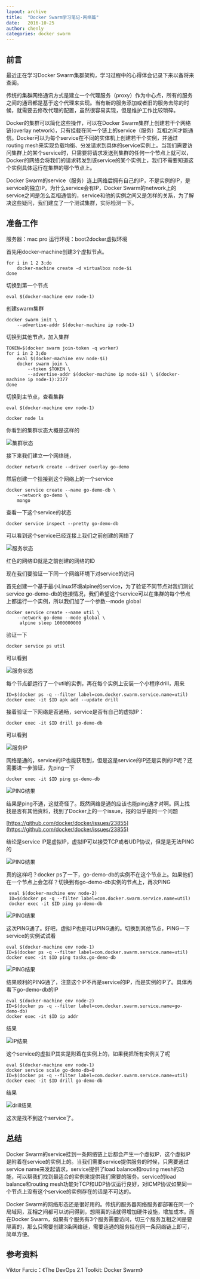 ```yaml
---
layout: archive
title:  "Docker Swarm学习笔记-网络篇"
date:   2016-10-25
author: chenly
categories: docker swarm 
---
```


## 前言 ##

最近正在学习Docker Swarm集群架构，学习过程中的心得体会记录下来以备将来查阅。

传统的集群网络通讯方式是建立一个代理服务（proxy）作为中心点，所有的服务之间的通讯都是基于这个代理来实现。当有新的服务添加或者旧的服务去除的时候，就需要去修改代理的配置，虽然很容易实现，但是维护工作比较琐碎。

Docker的集群可以简化这些操作，可以在Docker Swarm集群上创建若干个网络链(overlay network)，只有挂载在同一个链上的service（服务）互相之间才能通信。Docker可以为每个service在不同的实体机上创建若干个实例，并通过routing mesh来实现负载均衡、分发请求到具体的service实例上。当我们需要访问集群上的某个service时，只需要将请求发送到集群的任何一个节点上就可以，Docker的网络会将我们的请求转发到该service的某个实例上，我们不需要知道这个实例具体运行在集群的哪个节点上。

Docker Swarm的service（服务）连上网络后拥有自己的IP，不是实例的IP，是service的独立IP。为什么service会有IP，Docker Swarm的network上的service之间是怎么互相通信的，service和他的实例之间又是怎样的关系，为了解决这些疑问，我们建立了一个测试集群，实际检测一下。

## 准备工作 ##

服务器：mac pro
运行环境：boot2docker虚拟环境

首先用docker-machine创建3个虚拟节点。

	for i in 1 2 3;do		docker-machine create -d virtualbox node-$i	done

切换到第一个节点

	eval $(docker-machine env node-1)

创建swarm集群

	docker swarm init \		--advertise-addr $(docker-machine ip node-1)
		
切换到其他节点，加入集群

	TOKEN=$(docker swarm join-token -q worker) 
	for i in 2 3;do		eval $(docker-machine env node-$i)		docker swarm join \			--token $TOKEN \			--advertise-addr $(docker-machine ip node-$i) \ $(docker-machine ip node-1):2377	done
	
切换到主节点，查看集群
	
	eval $(docker-machine env node-1)
	
	docker node ls
	
你看到的集群状态大概是这样的

![集群状态](../images/chenly/ss-1.png)

接下来我们建立一个网络链，

	docker network create --driver overlay go-demo
	
然后创建一个挂接到这个网络上的一个service

	docker service create --name go-demo-db \
	 	--network go-demo \		mongo查看一下这个service的状态

	docker service inspect --pretty go-demo-db
	
可以看到这个service已经连接上我们之前创建的网络了

![服务状态](../images/chenly/ss-2.png)

红色的网络ID就是之前创建的网络的ID

现在我们要验证一下同一个网络环境下对service的访问

首先创建一个基于最小Linux环境alpine的service，为了验证不同节点对我们测试service go-demo-db的连接情况，我们希望这个service可以在集群的每个节点上都运行一个实例，所以我们加了一个参数--mode global

	docker service create --name util \
	 	--network go-demo --mode global \
	 	 alpine sleep 1000000000
	 	 
验证一下
	
	docker service ps util

可以看到

![服务状态](../images/chenly/ss-3.png)

每个节点都运行了一个util的实例，再在每个实例上安装一个小程序drill，用来

	ID=$(docker ps -q --filter label=com.docker.swarm.service.name=util)
	docker exec -it $ID apk add --update drill
	
接着验证一下网络是否通畅，service是否有自己的虚拟IP：

	docker exec -it $ID drill go-demo-db

可以看到

![服务IP](../images/chenly/ss-4.png)

网络是通的，service的IP也能获取到，但是这是service的IP还是实例的IP呢？还需要进一步验证，先ping一下
	
	docker exec -it $ID ping go-demo-db

![PING结果](../images/chenly/ss-5.png)

结果是ping不通，这就奇怪了。既然网络是通的应该也能ping通才对啊。网上找找是否有其他资料，找到了Docker上的一个issue，报的似乎是同一个问题

[https://github.com/docker/docker/issues/23855](https://github.com/docker/docker/issues/23855)

结论是service IP是虚拟IP，虚拟IP可以接受TCP或者UDP协议，但是是无法PING的

![PING结果](../images/chenly/ss-6.png)


真的这样吗？docker ps了一下，go-demo-db的实例不在这个节点上。如果他们在一个节点上会怎样？切换到有go-demo-db实例的节点上，再次PING

	 eval $(docker-machine env node-2)
	 ID=$(docker ps -q --filter label=com.docker.swarm.service.name=util)
	 docker exec -it $ID ping go-demo-db

![PING结果](../images/chenly/ss-7.png)

这次PING通了。好吧，虚拟IP也是可以PING通的。切换到其他节点，PING一下service的实例试试看

	eval $(docker-machine env node-1)
	ID=$(docker ps -q --filter label=com.docker.swarm.service.name=util)
	docker exec -it $ID ping tasks.go-demo-db
	
![PING结果](../images/chenly/ss-8.png)

结果顺利的PING通了，注意这个IP不再是service的IP，而是实例的IP了。具体再看下go-demo-db的IP

	eval $(docker-machine env node-2)
	ID=$(docker ps -q --filter label=com.docker.swarm.service.name=go-demo-db)
	docker exec -it $ID ip addr
	
结果

![IP结果](../images/chenly/ss-9.png)

这个service的虚拟IP其实是附着在实例上的，如果我把所有实例关了呢

	eval $(docker-machine env node-1)
	docker service scale go-demo-db=0
	ID=$(docker ps -q --filter label=com.docker.swarm.service.name=util)
	docker exec -it $ID drill go-demo-db

结果

![drill结果](../images/chenly/ss-10.png)

这次是找不到这个service了。

## 总结

Docker Swarm的service挂到一条网络链上后都会产生一个虚拟IP，这个虚拟IP是附着在service的实例上的。当我们需要service提供服务的时候，只需要通过service name来发起请求，service提供了load balance和routing mesh的功能，可以帮我们找到最适合的实例来提供我们需要的服务。service的load balance和routing mesh功能对TCP和UDP协议运行良好，对ICMP协议如果同一个节点上没有这个service的实例存在的话是不可达的。

Docker Swarm的网络形态还是很好用的。传统的服务器网络服务都部署在同一个局域网，互相之间都可以访问得到，想隔离的话就得增加硬件设施，增加成本。而在Docker Swarm，如果有个服务有3个服务需要访问，切三个服务互相之间是要隔离的，那么只需要创建3条网络链，需要连通的服务挂在同一条网络链上即可，简单方便。

## 参考资料

Viktor Farcic：《The DevOps 2.1 Toolkit: Docker Swarm》